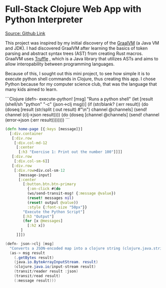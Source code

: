 # Full-Stack Clojure Web App with Python Interpreter
[Source: Github Link](https://github.com/LukeAlbarracin/snofin-web-cljs)
<p> This project was inspired by my initial discovery of the <a href="https://www.graalvm.org/docs/introduction/">GraalVM</a> (a Java VM and JDK). I had discovered GraalVM after learning the basics of token parsing and abstract syntax trees (AST) from creating Rust macros. GraalVM uses <a href="https://www.graalvm.org/reference-manual/java-on-truffle/">Truffle</a>
, which is a Java library that utilizes ASTs and aims to allow interopability between programming languages. </p>
<p>
Because of this, I sought out this mini project, to see how simple it is to execute python shell commands in Clojure, thus creating this app. I chose Python because for my computer science club, that was the language that many kids aimed to learn. </p>
```Clojure
(defn- execute-python! [msg]
  "Runs a python shell"
  (let [result (shell/sh "python" "-c" (json->clj msg))]
    (if (str/blank? (:err result))
      (do
        (doseq [result (str/split (:out result) #"\n") channel @channels]
          (send! channel (clj->json result))))
      (do
        (doseq [channel @channels]
          (send! channel (error->json (:err result))))))))
```

```Clojure
(defn home-page [{:keys [message]}]
  [:div.container
   [:div.row
    [:div.col-md-12
     [:center
      [:h3 "Exercise 1: Print out the number 100"]]]]
   [:div.row
    [:div.col-sm-6]]
   [:div.row
    [:div.row>div.col-sm-12
      [message-input]
      [:center
        [:button.btn.btn-primary 
          {:on-click #(do 
          (ws/send-transit-msg! {:message @value})
          (reset! messages nil)
          (reset! output @value))                           
          :style {:font-size "50px"}}
        "Execute the Python Script"]
        [:h3 "Output"]
        (for [x @messages]
          [:h2 x])
       ]
     ]]])
```

```java
(defn- json->clj [msg]
  "Converts a JSON-encoded map into a clojure string (clojure.java.string)"
  (as-> msg result
    (.getBytes result)
    (java.io.ByteArrayInputStream. result)
    (clojure.java.io/input-stream result)
    (transit/reader result :json)
    (transit/read result)
    (:message result)))
```